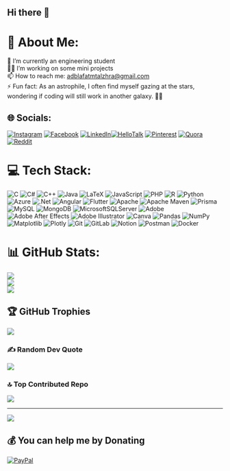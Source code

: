 ## Hi there 👋

# 💫 About Me:
🌱 I’m currently an engineering student<br> 👨‍💻 I’m working on some mini projects<br> 📫 How to reach me: adblafatmtalzhra@gmail.com<br> ⚡ Fun fact: As an astrophile, I often find myself gazing at the stars, wondering if coding will still work in another galaxy. 🚀✨<br>


## 🌐 Socials:
[![Instagram](https://img.shields.io/badge/-Instagram-E4405F?style=flat&logo=instagram&logoColor=white)](https://www.instagram.com/fatizahra_id?igsh=aXo5OGF4MmRsdDEw&utm_source=qr)
 [![Facebook](https://img.shields.io/badge/Facebook-%231877F2.svg?logo=Facebook&logoColor=white)](https://www.facebook.com/share/15ji98uZ6F/?mibextid=wwXIfr) [![LinkedIn](https://img.shields.io/badge/LinkedIn-%230077B5.svg?logo=linkedin&logoColor=white)](https://www.linkedin.com/in/fatima-ezzahra-idbella/)[![HelloTalk](https://img.shields.io/badge/-HelloTalk-purple?style=flat&logo=hellotalk&logoColor=white)](https://hellotalk.com/u/hello_fati56)
 [![Pinterest](https://img.shields.io/badge/Pinterest-%23E60023.svg?logo=Pinterest&logoColor=white)](https://pin.it/1TfjHppa7) [![Quora](https://img.shields.io/badge/Quora-%23B92B27.svg?logo=Quora&logoColor=white)](https://www.quora.com/profile/Flower-385?ch=17&oid=1493655541&share=e0d243ba&srid=ueULAR&target_type=user) [![Reddit](https://img.shields.io/badge/Reddit-%23FF4500.svg?logo=Reddit&logoColor=white)](https://www.reddit.com/u/First_Cap_8450/s/UoxogIG1cM) 

# 💻 Tech Stack:
![C](https://img.shields.io/badge/c-%2300599C.svg?style=for-the-badge&logo=c&logoColor=white) ![C#](https://img.shields.io/badge/c%23-%23239120.svg?style=for-the-badge&logo=csharp&logoColor=white) ![C++](https://img.shields.io/badge/c++-%2300599C.svg?style=for-the-badge&logo=c%2B%2B&logoColor=white) ![Java](https://img.shields.io/badge/java-%23ED8B00.svg?style=for-the-badge&logo=openjdk&logoColor=white) ![LaTeX](https://img.shields.io/badge/latex-%23008080.svg?style=for-the-badge&logo=latex&logoColor=white) ![JavaScript](https://img.shields.io/badge/javascript-%23323330.svg?style=for-the-badge&logo=javascript&logoColor=%23F7DF1E) ![PHP](https://img.shields.io/badge/php-%23777BB4.svg?style=for-the-badge&logo=php&logoColor=white) ![R](https://img.shields.io/badge/r-%23276DC3.svg?style=for-the-badge&logo=r&logoColor=white) ![Python](https://img.shields.io/badge/python-3670A0?style=for-the-badge&logo=python&logoColor=ffdd54) ![Azure](https://img.shields.io/badge/azure-%230072C6.svg?style=for-the-badge&logo=microsoftazure&logoColor=white) ![.Net](https://img.shields.io/badge/.NET-5C2D91?style=for-the-badge&logo=.net&logoColor=white) ![Angular](https://img.shields.io/badge/angular-%23DD0031.svg?style=for-the-badge&logo=angular&logoColor=white) ![Flutter](https://img.shields.io/badge/Flutter-%2302569B.svg?style=for-the-badge&logo=Flutter&logoColor=white) ![Apache](https://img.shields.io/badge/apache-%23D42029.svg?style=for-the-badge&logo=apache&logoColor=white) ![Apache Maven](https://img.shields.io/badge/Apache%20Maven-C71A36?style=for-the-badge&logo=Apache%20Maven&logoColor=white) ![Prisma](https://img.shields.io/badge/Prisma-3982CE?style=for-the-badge&logo=Prisma&logoColor=white) ![MySQL](https://img.shields.io/badge/mysql-4479A1.svg?style=for-the-badge&logo=mysql&logoColor=white) ![MongoDB](https://img.shields.io/badge/MongoDB-%234ea94b.svg?style=for-the-badge&logo=mongodb&logoColor=white) ![MicrosoftSQLServer](https://img.shields.io/badge/Microsoft%20SQL%20Server-CC2927?style=for-the-badge&logo=microsoft%20sql%20server&logoColor=white) ![Adobe](https://img.shields.io/badge/adobe-%23FF0000.svg?style=for-the-badge&logo=adobe&logoColor=white) ![Adobe After Effects](https://img.shields.io/badge/Adobe%20After%20Effects-9999FF.svg?style=for-the-badge&logo=Adobe%20After%20Effects&logoColor=white) ![Adobe Illustrator](https://img.shields.io/badge/adobe%20illustrator-%23FF9A00.svg?style=for-the-badge&logo=adobe%20illustrator&logoColor=white) ![Canva](https://img.shields.io/badge/Canva-%2300C4CC.svg?style=for-the-badge&logo=Canva&logoColor=white) ![Pandas](https://img.shields.io/badge/pandas-%23150458.svg?style=for-the-badge&logo=pandas&logoColor=white) ![NumPy](https://img.shields.io/badge/numpy-%23013243.svg?style=for-the-badge&logo=numpy&logoColor=white) ![Matplotlib](https://img.shields.io/badge/Matplotlib-%23ffffff.svg?style=for-the-badge&logo=Matplotlib&logoColor=black) ![Plotly](https://img.shields.io/badge/Plotly-%233F4F75.svg?style=for-the-badge&logo=plotly&logoColor=white) ![Git](https://img.shields.io/badge/git-%23F05033.svg?style=for-the-badge&logo=git&logoColor=white) ![GitLab](https://img.shields.io/badge/gitlab-%23181717.svg?style=for-the-badge&logo=gitlab&logoColor=white) ![Notion](https://img.shields.io/badge/Notion-%23000000.svg?style=for-the-badge&logo=notion&logoColor=white) ![Postman](https://img.shields.io/badge/Postman-FF6C37?style=for-the-badge&logo=postman&logoColor=white) ![Docker](https://img.shields.io/badge/docker-%230db7ed.svg?style=for-the-badge&logo=docker&logoColor=white)
# 📊 GitHub Stats:
![](https://github-readme-stats.vercel.app/api?username=Fatimazahra-Idbella&theme=dark&hide_border=false&include_all_commits=false&count_private=false)<br/>
![](https://github-readme-streak-stats.herokuapp.com/?user=Fatimazahra-Idbella&theme=dark&hide_border=false)<br/>
![](https://github-readme-stats.vercel.app/api/top-langs/?username=Fatimazahra-Idbella&theme=dark&hide_border=false&include_all_commits=false&count_private=false&layout=compact)

## 🏆 GitHub Trophies
![](https://github-profile-trophy.vercel.app/?username=Fatimazahra-Idbella&theme=radical&no-frame=false&no-bg=true&margin-w=4)

### ✍️ Random Dev Quote
![](https://quotes-github-readme.vercel.app/api?type=horizontal&theme=radical)

### 🔝 Top Contributed Repo
![](https://github-contributor-stats.vercel.app/api?username=Fatimazahra-Idbella&limit=5&theme=dark&combine_all_yearly_contributions=true)

---
[![](https://visitcount.itsvg.in/api?id=Fatimazahra-Idbella&icon=0&color=0)](https://visitcount.itsvg.in)

  ## 💰 You can help me by Donating
  [![PayPal](https://img.shields.io/badge/PayPal-00457C?style=for-the-badge&logo=paypal&logoColor=white)](https://paypal.me/fidbella) 

  
<!-- Proudly created with GPRM ( https://gprm.itsvg.in ) -->
